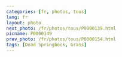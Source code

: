 ```yaml
---
categories: [fr, photos, tous]
lang: fr
layout: photo
next_photo: /fr/photos/tous/P0000139.html
picname: P0000149
prev_photo: /fr/photos/tous/P0000154.html
tags: [Dead Springbock, Grass]
---
```


